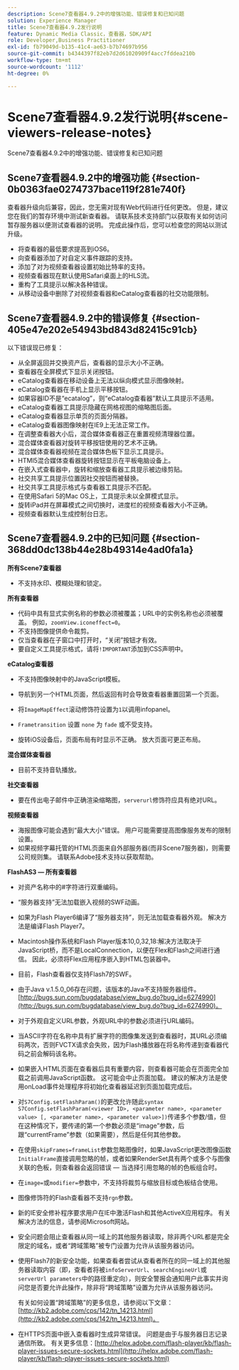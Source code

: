 ```yaml
---
description: Scene7查看器4.9.2中的增强功能、错误修复和已知问题
solution: Experience Manager
title: Scene7查看器4.9.2发行说明
feature: Dynamic Media Classic，查看器，SDK/API
role: Developer,Business Practitioner
exl-id: fb79049d-b135-41c4-ae63-b7b74697b956
source-git-commit: b4344397f82eb7d2d61020909f4acc7fddea210b
workflow-type: tm+mt
source-wordcount: '1112'
ht-degree: 0%

---
```


# Scene7查看器4.9.2发行说明{#scene-viewers-release-notes}

Scene7查看器4.9.2中的增强功能、错误修复和已知问题

## Scene7查看器4.9.2中的增强功能 {#section-0b0363fae0274737bace119f281e740f}

查看器升级向后兼容，因此，您无需对现有Web代码进行任何更改。 但是，建议您在我们的暂存环境中测试新查看器。 请联系技术支持部门以获取有关如何访问暂存服务器以便测试查看器的说明。 完成此操作后，您可以检查您的网站以测试升级。

* 将查看器的最低要求提高到iOS6。
* 向查看器添加了对自定义事件跟踪的支持。
* 添加了对为视频查看器设置初始比特率的支持。
* 视频查看器现在默认使用Safari桌面上的HLS流。
* 重构了工具提示以解决各种错误。
* 从移动设备中删除了对视频查看器和eCatalog查看器的社交功能限制。

## Scene7查看器4.9.2中的错误修复 {#section-405e47e202e54943bd843d82415c91cb}

以下错误现已修复：

* 从全屏返回并交换资产后，查看器的显示大小不正确。
* 查看器在全屏模式下显示关闭按钮。
* eCatalog查看器在移动设备上无法以纵向模式显示图像映射。
* eCatalog查看器在手机上显示平移按钮。
* 如果容器ID不是“ecatalog”，则“eCatalog查看器”默认工具提示不适用。
* eCatalog查看器工具提示隐藏在网格视图的缩略图后面。
* eCatalog查看器显示单页的页面分隔器。
* eCatalog查看器图像映射在IE9上无法正常工作。
* 在调整查看器大小后，混合媒体查看器正在重置视频清理器位置。
* 混合媒体查看器对旋转平移按钮使用的艺术不正确。
* 混合媒体查看器视频在混合媒体色板下显示工具提示。
* HTMl5混合媒体查看器旋转按钮显示在平板电脑设备上。
* 在嵌入式查看器中，旋转和缩放查看器工具提示被边缘剪贴。
* 社交共享工具提示位置因社交按钮而被替换。
* 社交共享工具提示格式与查看器工具提示不匹配。
* 在使用Safari 5的Mac OS上，工具提示未以全屏模式显示。
* 旋转iPad并在屏幕模式之间切换时，进度栏的视频查看器大小不正确。
* 视频查看器默认生成控制台日志。

## Scene7查看器4.9.2中的已知问题 {#section-368dd0dc138b44e28b49314e4ad0fa1a}

**所有Scene7查看器**

* 不支持水印、模糊处理和锁定。

**所有查看器**

* 代码中具有显式实例名称的参数必须被覆盖；URL中的实例名称也必须被覆盖。 例如，`zoomView.iconeffect=0`。
* 不支持图像提供命令裁剪。
* 仅当查看器在子窗口中打开时，“关闭”按钮才有效。
* 要自定义工具提示格式，请将`!IMPORTANT`添加到CSS声明中。

**eCatalog查看器**

* 不支持图像映射中的JavaScript模板。
* 导航到另一个HTML页面，然后返回有时会导致查看器重置回第一个页面。
* 将`ImageMapEffect`滚动修饰符设置为`1`以调用infopanel。

* `Frametransition` 设置 `none` 为 `fade` 或不受支持。

* 旋转iOS设备后，页面布局有时显示不正确。 放大页面可更正布局。

**混合媒体查看器**

* 目前不支持音轨播放。

**社交查看器**

* 要在传出电子邮件中正确渲染缩略图，`serverurl`修饰符应具有绝对URL。

**视频查看器**

* 海报图像可能会遇到“最大大小”错误。 用户可能需要提高图像服务发布的限制设置。
* 如果视频字幕托管的HTML页面来自外部服务器(而非Scene7服务器)，则需要公司规则集。 请联系Adobe技术支持以获取帮助。

**FlashAS3 — 所有查看器**

* 对资产名称中的#字符进行双重编码。
* “服务器支持”无法加载嵌入视频的SWF动画。
* 如果为Flash Player6编译了“服务器支持”，则无法加载查看器外观。 解决方法是编译Flash Player7。
* Macintosh操作系统和Flash Player版本10,0,32,18:解决方法取决于JavaScript桥，而不是LocalConnection，以便在Flex和Flash之间进行通信。 因此，必须将Flex应用程序嵌入到HTML包装器中。
* 目前，Flash查看器仅支持Flash7的SWF。
* 由于Java v.1.5.0_06存在问题，该版本的Java不支持服务器组件。 [http://bugs.sun.com/bugdatabase/view_bug.do?bug_id=6274990](http://bugs.sun.com/bugdatabase/view_bug.do?bug_id=6274990)。
* 对于外观自定义URL参数，外观URL中的参数必须进行URL编码。
* 当ASCII字符在名称中具有扩展字符的图像集发送到查看器时，其URL必须编码两次，否则FVCTX请求会失败，因为Flash播放器在将名称传递到查看器代码之前会解码该名称。
* 如果嵌入HTML页面在查看器后具有重要内容，则查看器可能会在页面完全加载之前调用JavaScript函数。 这可能会中止页面加载。 建议的解决方法是使用onLoad事件处理程序将初始化查看器延迟到页面加载完成后。
* 对`S7Config.setFlashParam()`的更改允许随此`syntax S7Config.setFlashParam(<viewer ID>, <parameter name>, <parameter value> [, <parameter name>, <parameter value>])`传递多个参数/值，但在这种情况下，要传递的第一个参数必须是“image”参数，后跟“currentFrame”参数（如果需要），然后是任何其他参数。

* 在使用`skipFrames=frameList`参数忽略图像时，如果JavaScript更改图像函数`InitialFrame`直接调用忽略的帧，或者如果RenderSet具有两个或多个与图像关联的色板，则查看器会返回错误 — 当选择引用忽略的帧的色板组合时。

* 在`image=`或`modifier=`参数中，不支持将裁剪与缩放目标或色板结合使用。

* 图像修饰符的Flash查看器不支持`rgn`参数。
* 新的IE安全修补程序要求用户在IE中激活Flash和其他ActiveX应用程序。 有关解决方法的信息，请参阅Microsoft网站。
* 安全问题会阻止查看器从同一域上的其他服务器读取，除非两个URL都是完全限定的域名，或者“跨域策略”被专门设置为允许从该服务器访问。
* 使用Flash7的新安全功能，如果查看者尝试从查看者所在的同一域上的其他服务器读取内容（即，查看者将被`infoServerUrl`、`searchEngineUrl`或`serverUrl parameters`中的路径重定向），则安全警报会通知用户此事实并询问您是否要允许此操作，除非将“跨域策略”设置为允许从该服务器访问。

   有关如何设置“跨域策略”的更多信息，请参阅以下文章：[http://kb2.adobe.com/cps/142/tn_14213.html](http://kb2.adobe.com/cps/142/tn_14213.html)。

* 在HTTPS页面中嵌入查看器时生成异常错误。 问题是由于与服务器日志记录通信所致。 有关更多信息：[http://helpx.adobe.com/flash-player/kb/flash-player-issues-secure-sockets.html](http://helpx.adobe.com/flash-player/kb/flash-player-issues-secure-sockets.html)
